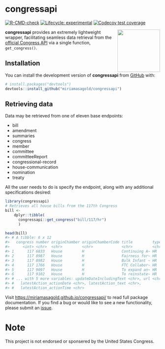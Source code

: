 
<!-- README.md is generated from README.Rmd. Please edit that file -->

# congressapi

<!-- badges: start -->

[![R-CMD-check](https://github.com/AMGold99/congressapi/actions/workflows/R-CMD-check.yaml/badge.svg)](https://github.com/AMGold99/congressapi/actions/workflows/R-CMD-check.yaml)
[![Lifecycle:
experimental](https://img.shields.io/badge/lifecycle-experimental-orange.svg)](https://lifecycle.r-lib.org/articles/stages.html#experimental)
[![Codecov test
coverage](https://codecov.io/gh/AMGold99/congressapi/branch/main/graph/badge.svg)](https://app.codecov.io/gh/AMGold99/congressapi?branch=main)
<!-- badges: end -->
<img src='man/figures/README-hexsticker.svg' align="right" height="138.5" />

**congressapi** provides an extremely lightweight wrapper, facilitating
seamless data retrieval from the [official Congress
API](https://api.congress.gov/) via a single function, `get_congress()`.

## Installation

You can install the development version of **congressapi** from
[GitHub](https://github.com/) with:

``` r
# install.packages("devtools")
devtools::install_github("miriamasagold/congressapi")
```

## Retrieving data

Data may be retrieved from one of eleven base endpoints:

-   bill
-   amendment
-   summaries
-   congress
-   member
-   committee
-   committeeReport
-   congressional-record
-   house-communication
-   nomination
-   treaty

All the user needs to do is specify the endpoint, along with any
additional specifications desired:

``` r
library(congressapi)
# Retrieves all house bills from the 117th Congress
bill <- 
    dplyr::tibble(
      congressapi::get_congress("bill/117/hr")
      )

head(bill)
#> # A tibble: 6 x 12
#>   congress number originChamber originChamberCode title         type  updateDate
#>      <int> <chr>  <chr>         <chr>             <chr>         <chr> <chr>     
#> 1      117 6833   House         H                 Continuing A~ HR    2022-10-02
#> 2      117 8987   House         H                 Fairness for~ HR    2022-10-02
#> 3      117 8982   House         H                 Bulk Infant ~ HR    2022-10-02
#> 4      117 1766   House         H                 FTC Collabor~ HR    2022-10-01
#> 5      117 9097   House         H                 To expand an~ HR    2022-10-01
#> 6      117 9102   House         H                 To reinstate~ HR    2022-10-01
#> # ... with 5 more variables: updateDateIncludingText <chr>, url <chr>,
#> #   latestAction_actionDate <chr>, latestAction_text <chr>,
#> #   latestAction_actionTime <chr>
```

Visit <https://miriamasagold.github.io/congressapi/> to read full
package documentation. If you find a bug or would like to see a new
functionality, please submit an
[issue](https://github.com/miriamasagold/congressapi/issues).

# Note

This project is not endorsed or sponsered by the United States Congress.

